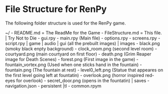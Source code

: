 # File Structure for RenPy

The following folder structure is used for the RenPy game.

~/
    - README.md = The ReadMe for the Game
    - FileStructure.md = This file.
    | Try Not to Die
         - gui.rpy
         - main.rpy (Main file)
         - options.rpy
         - screens.rpy
         - script.rpy
            | game
                | audio
                | gui
                    (all the prebuilt images)
                | images
                     - black.png (smoky black enpty background)
                     - clock_room.png (second level room)
                     - courtyard.png (main courtyard on first floor)
                     - death.png (Grim Reaper image for Death Scenes)
                     - forest.png (First image in the game)
                     - fountain_vortex.png (Used when one sticks hand in the fountain)
                     - fountain.png (The fountain at rest)
                     - level0_left.png (Statue that appeares on the first level going left at fountatin)
                     - overlook.png (horror inspired red-eyes for overlook)
                     - secret_door.png (opens in the fountatin)
                | saves
                    - navigation.json
                    - persistent
                |tl
                    - common.rpym
